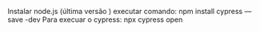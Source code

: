 Instalar node.js (última versão )
executar comando: npm install cypress —save -dev
Para execuar o cypress: npx cypress open
